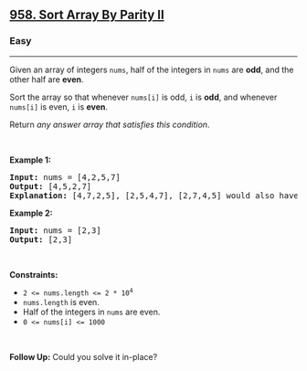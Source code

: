<h2><a href="https://leetcode.com/problems/3sum-with-multiplicity/editorial/">958. Sort Array By Parity II</a></h2><h3>Easy</h3><hr><p>Given an array of integers <code>nums</code>, half of the integers in <code>nums</code> are <strong>odd</strong>, and the other half are <strong>even</strong>.</p>

<p>Sort the array so that whenever <code>nums[i]</code> is odd, <code>i</code> is <strong>odd</strong>, and whenever <code>nums[i]</code> is even, <code>i</code> is <strong>even</strong>.</p>

<p>Return <em>any answer array that satisfies this condition</em>.</p>

<p>&nbsp;</p>
<p><strong class="example">Example 1:</strong></p>

<pre>
<strong>Input:</strong> nums = [4,2,5,7]
<strong>Output:</strong> [4,5,2,7]
<strong>Explanation:</strong> [4,7,2,5], [2,5,4,7], [2,7,4,5] would also have been accepted.
</pre>

<p><strong class="example">Example 2:</strong></p>

<pre>
<strong>Input:</strong> nums = [2,3]
<strong>Output:</strong> [2,3]
</pre>

<p>&nbsp;</p>
<p><strong>Constraints:</strong></p>

<ul>
	<li><code>2 &lt;= nums.length &lt;= 2 * 10<sup>4</sup></code></li>
	<li><code>nums.length</code> is even.</li>
	<li>Half of the integers in <code>nums</code> are even.</li>
	<li><code>0 &lt;= nums[i] &lt;= 1000</code></li>
</ul>

<p>&nbsp;</p>
<p><strong>Follow Up:</strong> Could you solve it in-place?</p>
